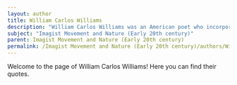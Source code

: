 ```yaml
---
layout: author
title: William Carlos Williams
description: "William Carlos Williams was an American poet who incorporated Imagist principles in his work, focusing on everyday moments and local nature. His poetry emphasizes simplicity and clarity, often using elements of the natural world."
subject: "Imagist Movement and Nature (Early 20th century)"
parent: Imagist Movement and Nature (Early 20th century)
permalink: /Imagist Movement and Nature (Early 20th century)/authors/William-Carlos-Williams/
---
```


Welcome to the page of William Carlos Williams! Here you can find their quotes.

